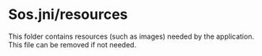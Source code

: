 # Sos.jni/resources

This folder contains resources (such as images) needed by the application. This file can
be removed if not needed.
